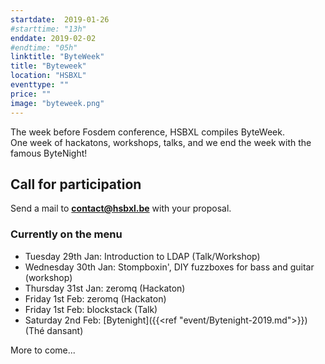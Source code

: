 ```yaml
---
startdate:  2019-01-26
#starttime: "13h"
enddate: 2019-02-02
#endtime: "05h"
linktitle: "ByteWeek"
title: "Byteweek"
location: "HSBXL"
eventtype: ""
price: ""
image: "byteweek.png"
---
```


The week before Fosdem conference, HSBXL compiles ByteWeek.  
One week of hackatons, workshops, talks, and we end the week with the famous ByteNight!

## Call for participation
Send a mail to **contact@hsbxl.be** with your proposal.

### Currently on the menu
- Tuesday 29th Jan: Introduction to LDAP (Talk/Workshop)
- Wednesday 30th Jan: Stompboxin', DIY fuzzboxes for bass and guitar (workshop)
- Thursday 31st Jan: zeromq (Hackaton)
- Friday 1st Feb: zeromq (Hackaton)
- Friday 1st Feb: blockstack (Talk)
- Saturday 2nd Feb: [Bytenight]({{<ref "event/Bytenight-2019.md">}}) (Thé dansant)

More to come...